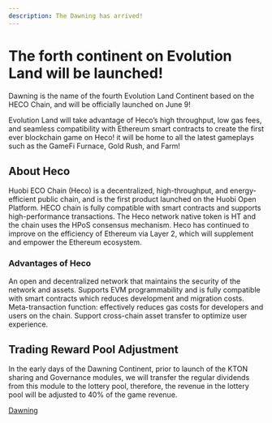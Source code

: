 ```yaml
---
description: The Dawning has arrived!
---
```


# The forth continent on Evolution Land will be launched!

Dawning is the name of the fourth Evolution Land Continent based on the HECO Chain, and will be officially launched on June 9!

Evolution Land will take advantage of Heco’s high throughput, low gas fees, and seamless compatibility with Ethereum smart contracts to create the first ever blockchain game on Heco! it will be home to all the latest gameplays such as the GameFi Furnace, Gold Rush, and Farm!

## About Heco

Huobi ECO Chain (Heco) is a decentralized, high-throughput, and energy-efficient public chain, and is the first product launched on the Huobi Open Platform. HECO chain is fully compatible with smart contracts and supports high-performance transactions. The Heco network native token is HT and the chain uses the HPoS consensus mechanism. Heco has continued to improve on the efficiency of Ethereum via Layer 2, which will supplement and empower the Ethereum ecosystem.

### Advantages of Heco

An open and decentralized network that maintains the security of the network and assets.
Supports EVM programmability and is fully compatible with smart contracts which reduces development and migration costs.
Meta-transaction function: effectively reduces gas costs for developers and users on the chain.
Support cross-chain asset transfer to optimize user experience.

## Trading Reward Pool Adjustment

In the early days of the Dawning Continent, prior to launch of the KTON sharing and Governance modules, we will transfer the regular dividends from this module to the lottery pool, therefore, the revenue in the lottery pool will be adjusted to 40% of the game revenue.

[Dawning](https://www.evolution.land/land/4)